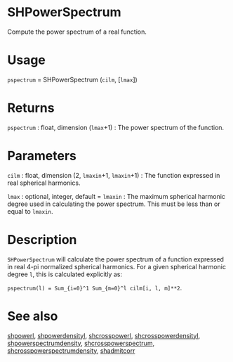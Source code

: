 # SHPowerSpectrum

Compute the power spectrum of a real function.

# Usage

`pspectrum` = SHPowerSpectrum (`cilm`, [`lmax`])

# Returns

`pspectrum` : float, dimension (`lmax`+1)
:   The power spectrum of the function.

# Parameters

`cilm` : float, dimension (2, `lmaxin`+1, `lmaxin`+1)
:   The function expressed in real spherical harmonics.

`lmax` : optional, integer, default = `lmaxin`
:   The maximum spherical harmonic degree used in calculating the power spectrum. This must be less than or equal to `lmaxin`.

# Description

`SHPowerSpectrum` will calculate the power spectrum of a function expressed in real 4-pi normalized spherical harmonics. For a given spherical harmonic degree `l`, this is calculated explicitly as:

`pspectrum(l) = Sum_{i=0}^1 Sum_{m=0}^l cilm[i, l, m]**2`.

# See also

[shpowerl](pyshpowerl.html), [shpowerdensityl](pyshpowerdensityl.html), [shcrosspowerl](pyshcrosspowerl.html), [shcrosspowerdensityl](pyshcrosspowerdensityl.html), [shpowerspectrumdensity](pyshpowerspectrumdensity.html), [shcrosspowerspectrum](pyshcrosspowerspectrum.html), [shcrosspowerspectrumdensity](pyshcrosspowerspectrumdensity.html), [shadmitcorr](pyshadmitcorr.html)
